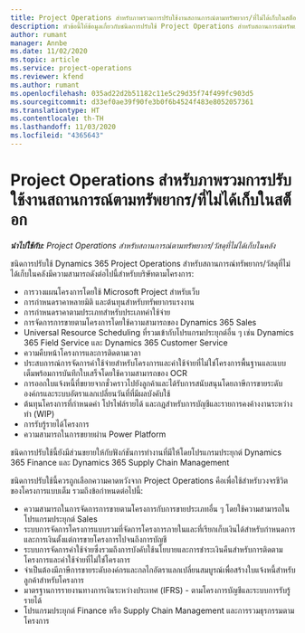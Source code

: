 ```yaml
---
title: Project Operations สำหรับภาพรวมการปรับใช้งานสถานการณ์ตามทรัพยากร/ที่ไม่ได้เก็บในสต็อก
description: หัวข้อนี้ให้ข้อมูลเกี่ยวกับชนิดการปรับใช้ Project Operations สำหรับสถานการณ์ทรัพยากร/วัสดุที่ไม่ได้เก็บในคลัง
author: rumant
manager: Annbe
ms.date: 11/02/2020
ms.topic: article
ms.service: project-operations
ms.reviewer: kfend
ms.author: rumant
ms.openlocfilehash: 035ad22d2b51182c11e5c29d35f74f499fc903d5
ms.sourcegitcommit: d33ef0ae39f90fe3b0f6b4524f483e8052057361
ms.translationtype: HT
ms.contentlocale: th-TH
ms.lasthandoff: 11/03/2020
ms.locfileid: "4365643"
---
```

# <a name="project-operations-for-resourcenon-stocked-based-scenarios-deployment-overview"></a>Project Operations สำหรับภาพรวมการปรับใช้งานสถานการณ์ตามทรัพยากร/ที่ไม่ได้เก็บในสต็อก

_**นำไปใช้กับ:** Project Operations สำหรับสถานการณ์ตามทรัพยากร/วัสดุที่ไม่ได้เก็บในคลัง_

ชนิดการปรับใช้ Dynamics 365 Project Operations สำหรับสถานการณ์ทรัพยากร/วัสดุที่ไม่ได้เก็บในคลังมีความสามารถดังต่อไปนี้สำหรับบริษัทตามโครงการ:

- การวางแผนโครงการโดยใช้ Microsoft Project สำหรับเว็บ
- การกำหนดราคาหลายมิติ และต้นทุนสำหรับทรัพยากรแรงงาน
- การกำหนดราคาตามประเภทสำหรับประเภทค่าใช้จ่าย
- การจัดการการขายตามโครงการโดยใช้ความสามารถของ Dynamics 365 Sales
- Universal Resource Scheduling ที่รวมเข้ากับโปรแกรมประยุกต์อื่น ๆ เช่น Dynamics 365 Field Service และ Dynamics 365 Customer Service
- ความคืบหน้าโครงการและการติดตามเวลา
- ประสบการณ์การจัดการค่าใช้จ่ายสำหรับโครงการและค่าใช้จ่ายที่ไม่ใช่โครงการพื้นฐานและแบบเต็มพร้อมการบันทึกใบเสร็จโดยใช้ความสามารถของ OCR
- การออกใบแจ้งหนี้ที่ขยายจากชั่วคราวไปยังลูกค้าและได้รับการสนับสนุนโดยภาษีการขายระดับองค์กรและระบบอัตราแลกเปลี่ยนวันที่ที่มีผลบังคับใช้
- ต้นทุนโครงการที่กำหนดค่า โปรไฟล์รายได้ และกฎสำหรับการบัญชีและรายการคงค้างงานระหว่างทำ (WIP)
- การรับรู้รายได้โครงการ
- ความสามารถในการขยายผ่าน Power Platform

ชนิดการปรับใช้นี้ยังมีส่วนขยายให้กับฟังก์ชันการทำงานที่มีให้โดยโปรแกรมประยุกต์ Dynamics 365 Finance และ Dynamics 365 Supply Chain Management

ชนิดการปรับใช้นี้ควรถูกเลือกความคาดหวังจาก Project Operations คือเพื่อใช้สำหรับวงจรชีวิตของโครงการแบบเต็ม รวมถึงข้อกำหนดต่อไปนี้:

- ความสามารถในการจัดการการขายตามโครงการกับการขายประเภทอื่น ๆ โดยใช้ความสามารถในโปรแกรมประยุกต์ Sales
- ระบบการจัดการโครงการแบบรวมที่จัดการโครงการภายในและที่เรียกเก็บเงินได้สำหรับกำหนดการและการเงินตั้งแต่การขายโครงการไปจนถึงการบัญชี
- ระบบการจัดการค่าใช้จ่ายซึ่งรวมถึงการบังคับใช้นโยบายและการชำระเงินคืนสำหรับการติดตามโครงการและค่าใช้จ่ายที่ไม่ใช่โครงการ
- จำเป็นต้องมีภาษีการขายระดับองค์กรและกลไกอัตราแลกเปลี่ยนสมบูรณ์เพื่อสร้างใบแจ้งหนี้สำหรับลูกค้าสำหรับโครงการ
- มาตรฐานการรายงานทางการเงินระหว่างประเทศ (IFRS) - ตามโครงการบัญชีและระบบการรับรู้รายได้
- โปรแกรมประยุกต์ Finance หรือ Supply Chain Management และการรวมธุรกรรมตามโครงการ
